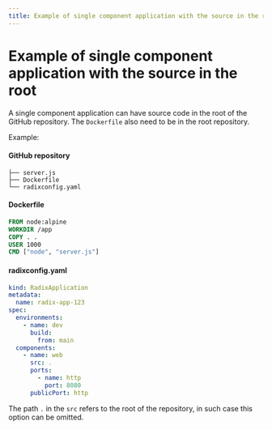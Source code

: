 ```yaml
---
title: Example of single component application with the source in the root
---
```


# Example of single component application with the source in the root

A single component application can have source code in the root of the GitHub repository. The `Dockerfile` also need to be in the root repository. 

Example:
#### GitHub repository
``` 
├── server.js
├── Dockerfile
└── radixconfig.yaml
```
#### Dockerfile
```dockerfile
FROM node:alpine
WORKDIR /app
COPY . .
USER 1000
CMD ["node", "server.js"]
```
#### radixconfig.yaml
```yaml
kind: RadixApplication
metadata:
  name: radix-app-123
spec:
  environments:
    - name: dev
      build:
        from: main
  components:
    - name: web
      src: .
      ports:
        - name: http
          port: 8080
      publicPort: http
```
The path `.` in the `src`  refers to the root of the repository, in such case this option can be omitted. 